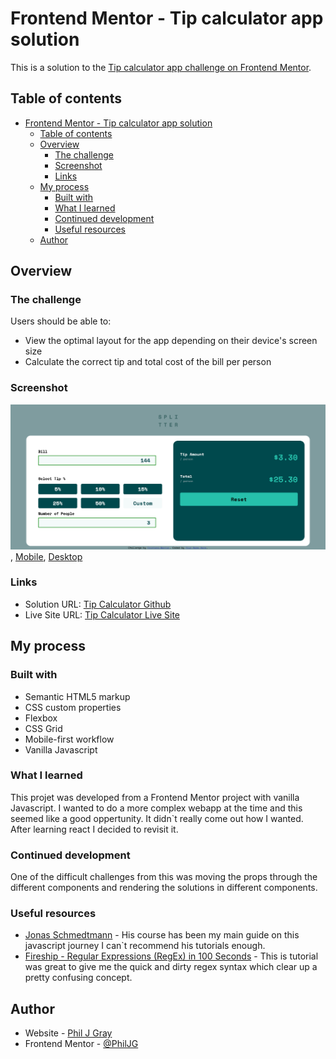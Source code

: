 # Frontend Mentor - Tip calculator app solution

This is a solution to the [Tip calculator app challenge on Frontend Mentor](https://www.frontendmentor.io/challenges/tip-calculator-app-ugJNGbJUX).

## Table of contents

- [Frontend Mentor - Tip calculator app solution](#frontend-mentor---tip-calculator-app-solution)
  - [Table of contents](#table-of-contents)
  - [Overview](#overview)
    - [The challenge](#the-challenge)
    - [Screenshot](#screenshot)
    - [Links](#links)
  - [My process](#my-process)
    - [Built with](#built-with)
    - [What I learned](#what-i-learned)
    - [Continued development](#continued-development)
    - [Useful resources](#useful-resources)
  - [Author](#author)

## Overview

### The challenge

Users should be able to:

- View the optimal layout for the app depending on their device's screen size
- Calculate the correct tip and total cost of the bill per person

### Screenshot

![Desktop](.\complete\complete-desktop.png), [Mobile](.\complete\complete-mobile.png), [Desktop](.\complete\complete-active.png)

### Links

- Solution URL: [Tip Calculator Github](https://github.com/PhilJG/tip-calculator)
- Live Site URL: [Tip Calculator Live Site](https://philjg.github.io/tip-calculator/)

## My process

### Built with

- Semantic HTML5 markup
- CSS custom properties
- Flexbox
- CSS Grid
- Mobile-first workflow
- Vanilla Javascript

### What I learned

This projet was developed from a Frontend Mentor project with vanilla Javascript. I wanted to do a more complex webapp at the time and this seemed like a good oppertunity. It didn`t really come out how I wanted. After learning react I decided to revisit it.

### Continued development

One of the difficult challenges from this was moving the props through the different components and rendering the solutions in different components. 

### Useful resources

- [Jonas Schmedtmann](https://www.udemy.com/course/the-complete-javascript-course/) - His course has been my main guide on this javascript journey I can`t recommend his tutorials enough.
- [Fireship - Regular Expressions (RegEx) in 100 Seconds](https://www.youtube.com/watch?v=sXQxhojSdZM) - This is tutorial was great to give me the quick and dirty regex syntax which clear up a pretty confusing concept.

## Author

- Website - [Phil J Gray](https://www.philjgray.ca)
- Frontend Mentor - [@PhilJG](https://www.frontendmentor.io/profile/PhilJG)

